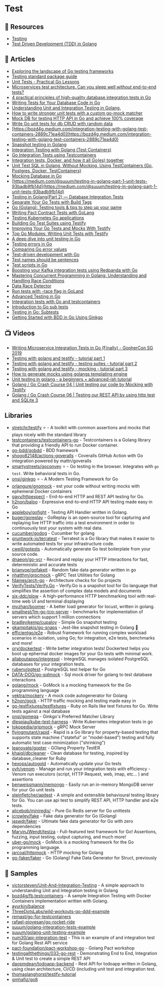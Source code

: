 # Test

## 📘 Resources
- [Testing](https://github.com/golang/go/wiki/Articles#testing)
- [Test Driven Development (TDD) in Golang](https://www.youtube.com/playlist?list=PLtFquUj7IL8VpSL98BTvl3lnD8HS4NGlA)

## 📕 Articles
- [Exploring the landscape of Go testing frameworks](https://bmuschko.com/blog/go-testing-frameworks/)
- [Testing standard package guide](https://pkg.go.dev/testing@master)
- [Unit Tests - Practical Go Lessons](https://www.practical-go-lessons.com/chap-19-unit-tests)
- [Microservices test architecture. Can you sleep well without end-to-end tests?](https://threedots.tech/post/microservices-test-architecture/)
- [4 practical principles of high-quality database integration tests in Go](https://threedots.tech/post/database-integration-testing/)
- [Writing Tests for Your Database Code in Go](https://markphelps.me/posts/writing-tests-for-your-database-code-in-go/)
- [Understanding Unit and Integration Testing in Golang.](https://medium.com/@victorsteven/understanding-unit-and-integrationtesting-in-golang-ba60becb778d)
- [How to write stronger unit tests with a custom go-mock matcher](https://dev.to/techschoolguru/how-to-write-stronger-unit-tests-with-a-custom-go-mock-matcher-55pc)
- [Mock DB for testing HTTP API in Go and achieve 100% coverage](https://dev.to/techschoolguru/mock-db-for-testing-http-api-in-go-and-achieve-100-coverage-4pa9)
- [Write Go unit tests for db CRUD with random data](https://dev.to/techschoolguru/write-go-unit-tests-for-db-crud-with-random-data-53no)
- [https://bozd4g.medium.com/integration-testing-with-golang-test-containers-2889c71ea4d0](https://bozd4g.medium.com/integration-testing-with-golang-test-containers-2889c71ea4d0)
- [Snapshot testing in Golang](https://dev.to/gkampitakis/snapshot-testing-in-golang-fpk)
- [Integration Testing with Golang (Test Containers)](https://bozdag.dev/post/integration-testing-with-golang-test-containers/)
- [Go Integration Tests using Testcontainers](https://dev.to/remast/go-integration-tests-using-testcontainers-9o5)
- [Integration tests, Docker, and how it all Go(es) together](https://levelup.gitconnected.com/integration-tests-docker-and-how-it-all-go-es-together-b57a22cac567)
- [Unit Test SQL in Golang, Without Mocking, Using TestContainers (Go, Postgres, Docker, TestContainers)](https://levelup.gitconnected.com/unit-test-sql-in-golang-without-mocking-using-testcontainers-go-postgres-docker-4f61574b1989)
- [Mocking Database in Go](https://dev.to/pancy/mocking-database-in-go-55bo)
- [https://medium.com/@suuum/testing-in-golang-part-1-unit-tests-93badb9fb14d](https://medium.com/@suuum/testing-in-golang-part-1-unit-tests-93badb9fb14d)
- [Testing in Golang(Part 2) — Database Integration Tests](https://medium.com/@suuum/testing-in-golang-part-2-database-integration-tests-ad6880de22b4)
- [Separate Your Go Tests with Build Tags](https://mickey.dev/posts/go-build-tags-testing/)
- [Go (Golang): Testing tools & tips to step up your game](https://blog.devgenius.io/go-golang-testing-tools-tips-to-step-up-your-game-4ed165a5b3b5)
- [Writing Pact Contract Tests with GoLang](https://medium.com/trendyol-tech/writing-pact-contract-tests-with-golang-2c20b5049e0c)
- [Testing Kubernetes Go applications](https://itnext.io/testing-kubernetes-go-applications-f1f87502b6ef)
- [Building Go Test Suites using Testify](https://brunoscheufler.com/blog/2020-04-12-building-go-test-suites-using-testify)
- [Improving Your Go Tests and Mocks With Testify](https://tutorialedge.net/golang/improving-your-tests-with-testify-go/)
- [Top Go Modules: Writing Unit Tests with Testify](https://jfrog.com/blog/top-go-modules-writing-unit-tests-with-testify/)
- [A deep dive into unit testing in Go](https://blog.logrocket.com/a-deep-dive-into-unit-testing-in-go/)
- [Testing errors in Go](https://bitfieldconsulting.com/golang/testing-errors)
- [Comparing Go error values](https://bitfieldconsulting.com/golang/comparing-errors)
- [Test-driven development with Go](https://bitfieldconsulting.com/golang/tdd)
- [Test names should be sentences](https://bitfieldconsulting.com/golang/test-names)
- [Test scripts in Go](https://bitfieldconsulting.com/golang/test-scripts)
- [Boosting your Kafka integration tests using Redpanda with Go](https://levelup.gitconnected.com/boosting-your-kafka-integration-tests-using-redpanda-with-go-247e4276c61d)
- [Mastering Concurrent Programming in Golang: Understanding and Handling Race Conditions](https://levelup.gitconnected.com/mastering-concurrent-programming-in-golang-understanding-and-handling-race-conditions-7501f4ccc394)
- [Data Race Detector](https://go.dev/doc/articles/race_detector)
- [Run tests with -race flag in GoLand](https://dev.to/s0xzwasd/run-tests-with-race-flag-in-goland-512j)
- [Advanced Testing in Go](https://about.sourcegraph.com/blog/go/advanced-testing-in-go)
- [Integration tests with Go and testcontainers](https://dev.to/kliukovkin/integration-tests-with-go-and-testcontainers-6o5)
- [Introduction to Go sub tests](https://engineering.saltside.se/introduction-to-go-sub-tests-5fca2b9f6983)
- [Testing in Go: Subtests](https://ieftimov.com/posts/testing-in-go-subtests/)
- [Getting Started with BDD in Go Using Ginkgo](https://semaphoreci.com/community/tutorials/getting-started-with-bdd-in-go-using-ginkgo)

## 📺 Videos
- [Writing Microservice Integration Tests in Go (Finally) - GopherCon SG 2019](https://www.youtube.com/watch?v=5iVDYga9ts0)
- [Testing with golang and testify - tutorial part 1](https://www.youtube.com/watch?v=Su6zn1_blw0)
- [Testing with golang and testify - testing suites - tutorial part 2](https://www.youtube.com/watch?v=YjPCyofXwpA)
- [Testing with golang and testify - mocking - tutorial part 3](https://www.youtube.com/watch?v=A1eR7TxeGcE)
- [How to generate mocks using golangs templating engine](https://www.youtube.com/watch?v=Ru9YrZW08Pk)
- [Unit testing in golang - a beginners + advanced-ish tutorial](https://www.youtube.com/watch?v=CXYEQyMUYfo)
- [Golang / Go Crash Course 04 | Unit testing our code by Mocking with Testify](https://www.youtube.com/watch?v=uB_45bSIyik)
- [Golang / Go Crash Course 06 | Testing our REST API by using http test and SQLite 3](https://www.youtube.com/watch?v=xogVXRiID5E)

## Libraries
- [stretchr/testify](https://github.com/stretchr/testify) ⭐ - A toolkit with common assertions and mocks that plays nicely with the standard library
- [testcontainers/testcontainers-go](https://github.com/testcontainers/testcontainers-go) - Testcontainers is a Golang library that providing a friendly API to run Docker container. 
- [go-bdd/gobdd](https://github.com/go-bdd/gobdd) - BDD framework
- [shogo82148/actions-goveralls](https://github.com/shogo82148/actions-goveralls) - Coveralls GitHub Action with Go integration powered by mattn/goveralls
- [smartystreets/goconvey](https://github.com/smartystreets/goconvey) ⭐ - Go testing in the browser. Integrates with `go test`. Write behavioral tests in Go.
- [onsi/ginkgo](https://github.com/onsi/ginkgo) ⭐ - A Modern Testing Framework for Go
- [orlangure/gnomock](https://github.com/orlangure/gnomock) - est your code without writing mocks with ephemeral Docker containers
- [gavv/httpexpect](https://github.com/gavv/httpexpect) - End-to-end HTTP and REST API testing for Go.
- [h2non/baloo](https://github.com/h2non/baloo) - Expressive end-to-end HTTP API testing made easy in Go
- [appleboy/gofight](https://github.com/appleboy/gofight) - Testing API Handler written in Golang.
- [buger/goreplay](https://github.com/buger/goreplay) - GoReplay is an open-source tool for capturing and replaying live HTTP traffic into a test environment in order to continuously test your system with real data.
- [cucumber/godog](https://github.com/cucumber/godog) - Cucumber for golang
- [gruntwork-io/terratest](https://github.com/gruntwork-io/terratest) - Terratest is a Go library that makes it easier to write automated tests for your infrastructure code.
- [cweill/gotests](https://github.com/cweill/gotests) - Automatically generate Go test boilerplate from your source code.
- [dnaeon/go-vcr](https://github.com/dnaeon/go-vcr) - Record and replay your HTTP interactions for fast, deterministic and accurate tests
- [brianvoe/gofakeit](https://github.com/brianvoe/gofakeit) - Random fake data generator written in go
- [nhatthm/grpcmock](https://github.com/nhatthm/grpcmock) - gRPC Test Utilities for Golang
- [fdaines/arch-go](https://github.com/fdaines/arch-go) - Architecture checks for Go projects
- [VerifyTests/Verify.Go](https://github.com/VerifyTests/Verify.Go) - Verify.Go is a snapshot tool for Go language that simplifies the assertion of complex data models and documents
- [six-ddc/plow](https://github.com/six-ddc/plow) - A high-performance HTTP benchmarking tool with real-time web UI and terminal displaying
- [myzhan/boomer](https://github.com/myzhan/boomer) - A better load generator for locust, written in golang.
- [smallnest/1m-go-tcp-server](https://github.com/smallnest/1m-go-tcp-server) - benchmarks for implementation of servers which support 1 million connections
- [bradleyjkemp/cupaloy](https://github.com/bradleyjkemp/cupaloy) - Simple Go snapshot testing
- [gkampitakis/go-snaps](https://github.com/gkampitakis/go-snaps) - Jest-like snapshot testing in Golang 📸
- [efficientgo/e2e](https://github.com/efficientgo/e2e) - Robust framework for running complex workload scenarios in isolation, using Go; for integration, e2e tests, benchmarks and more!
- [ory/dockertest](https://github.com/ory/dockertest) - Write better integration tests! Dockertest helps you boot up ephermal docker images for your Go tests with minimal work.
- [allaboutapps/integresql](https://github.com/allaboutapps/integresql) - IntegreSQL manages isolated PostgreSQL databases for your integration tests.
- [rubenv/pgtest](https://github.com/rubenv/pgtest) - PostgreSQL test helper for Go
- [DATA-DOG/go-sqlmock](https://github.com/DATA-DOG/go-sqlmock) - Sql mock driver for golang to test database interactions
- [golang/mock](https://github.com/golang/mock) - GoMock is a mocking framework for the Go programming language
- [vektra/mockery](https://github.com/vektra/mockery) - A mock code autogenerator for Golang
- [h2non/gock](https://github.com/h2non/gock) - HTTP traffic mocking and testing made easy in 
- [go-testfixtures/testfixtures](https://github.com/go-testfixtures/testfixtures) - Ruby on Rails like test fixtures for Go. Write tests against a real database
- [onsi/gomega](https://github.com/onsi/gomega) - Ginkgo's Preferred Matcher Library
- [dlespiau/kube-test-harness](https://github.com/dlespiau/kube-test-harness) - Write Kubernetes integration tests in go
- [tokopedia/gripmock](https://github.com/tokopedia/gripmock) - gRPC Mock Server
- [flyingmutant/rapid](https://github.com/flyingmutant/rapid) - Rapid is a Go library for property-based testing that supports state machine ("stateful" or "model-based") testing and fully automatic test case minimization ("shrinking")
- [leanovate/gopter](https://github.com/leanovate/gopter) - GOlang Property TestER
- [khaiql/dbcleaner](https://github.com/khaiql/dbcleaner) - Clean database for testing, inspired by database_cleaner for Ruby
- [hexops/autogold](https://github.com/hexops/autogold) - Automatically update your Go tests
- [ovh/venom](https://github.com/ovh/venom) - Manage and run your integration tests with efficiency - Venom run executors (script, HTTP Request, web, imap, etc... ) and assertions
- [benweissmann/memongo](https://github.com/benweissmann/memongo) - Easily run an in-memory MongoDB server for your Go unit tests
- [steinfletcher/apitest](https://github.com/steinfletcher/apitest) - A simple and extensible behavioural testing library for Go. You can use api test to simplify REST API, HTTP handler and e2e tests.
- [alicebob/miniredis/](https://github.com/alicebob/miniredis/) - Pure Go Redis server for Go unittests
- [icrowley/fake](https://github.com/icrowley/fake) - Fake data generator for Go (Golang)
- [jaswdr/faker](https://github.com/jaswdr/faker) - Ultimate fake data generator for Go with zero dependencies
- [MarvinJWendt/testza](https://github.com/MarvinJWendt/testza) - Full-featured test framework for Go! Assertions, fuzzing, input testing, output capturing, and much more!
- [uber-go/mock](https://github.com/uber-go/mock) - GoMock is a mocking framework for the Go programming language.
- [jarcoal/httpmock](https://github.com/jarcoal/httpmock) - HTTP mocking for Golang
- [go-faker/faker](https://github.com/go-faker/faker) - Go (Golang) Fake Data Generator for Struct, previously

## 🚀 Samples
- [victorsteven/Unit-And-Integration-Testing](https://github.com/victorsteven/Unit-And-Integration-Testing) - A simple approach to understanding Unit and Integration testing in Golang
- [bozd4g/fb.testcontainers](https://github.com/bozd4g/fb.testcontainers) - A sample Integration Testing with Docker Containers implementation written with Golang.
- [ayurkin/balance](https://github.com/ayurkin/balance/blob/main/internal/tests/balance_suite_test.go)
- [ThreeDotsLabs/wild-workouts-go-ddd-example](https://github.com/ThreeDotsLabs/wild-workouts-go-ddd-example)
- [remast/go-for-testcontainers](https://github.com/remast/go-for-testcontainers)
- [rafael-piovesan/go-rocket-ride](https://github.com/rafael-piovesan/go-rocket-ride)
- [suuum/golang-integration-tests-example](https://github.com/suuum/golang-integration-tests-example)
- [suuum/golang-unit-testing-example](https://github.com/suuum/golang-unit-testing-example)
- [num30/api-integration-test](https://github.com/num30/api-integration-test) - This is an example of and integration test for Golang Rest API service
- [pact-foundation/pact-workshop-go](https://github.com/pact-foundation/pact-workshop-go) - Golang Pact workshop
- [testingallthethings/033-go-rest](https://github.com/testingallthethings/033-go-rest) - Demonstrating End to End, Integration & Unit test to create a simple REST API
- [daopmdean/todoapp-backend](https://github.com/daopmdean/todoapp-backend) - Rest API for todoapp written in Golang, using clean architecture, CI/CD (including unit test and integration test.
- [thomaslanghorst/testify-tutorial](https://github.com/thomaslanghorst/testify-tutorial)
- [gmhafiz/go8](https://github.com/gmhafiz/go8)